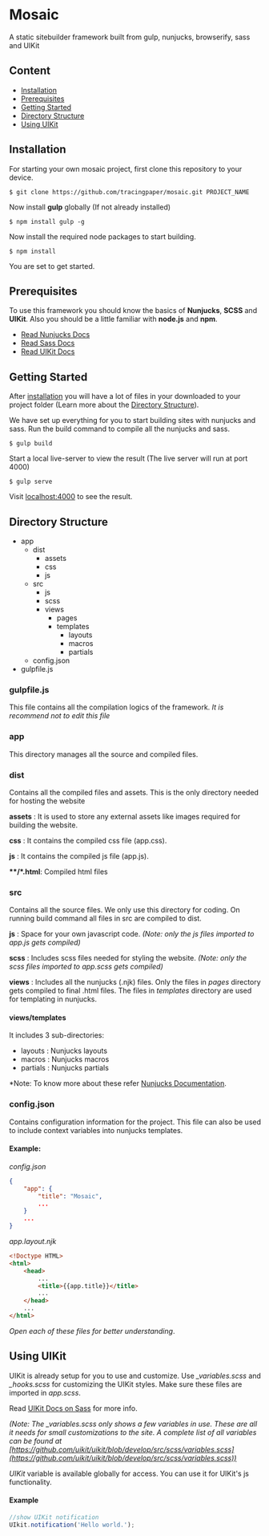 # Mosaic

A static sitebuilder framework built from gulp, nunjucks, browserify, sass and UIKit

## Content

- [Installation](#installation)
- [Prerequisites](#prerequisites)
- [Getting Started](#getting-started)
- [Directory Structure](#directory-structure)
- [Using UIKit](#using-uikit)

## Installation

For starting your own mosaic project, first clone this repository to your device.

```
$ git clone https://github.com/tracingpaper/mosaic.git PROJECT_NAME
```

Now install **gulp** globally (If not already installed)

```
$ npm install gulp -g
```

Now install the required node packages to start building.

```
$ npm install
```

You are set to get started.

## Prerequisites

To use this framework you should know the basics of **Nunjucks**, **SCSS** and **UIKit**.
Also you should be a little familiar with **node.js** and **npm**.

- [Read Nunjucks Docs](https://mozilla.github.io/nunjucks/templating.html)
- [Read Sass Docs](https://sass-lang.com/guide)
- [Read UIKit Docs](https://getuikit.com/docs/)

## Getting Started

After [installation](#installation) you will have a lot of files in your downloaded to your project folder (Learn more about the [Directory Structure](#directory-structure)).

We have set up everything for you to start building sites with nunjucks and sass. Run the build command to compile all the nunjucks and sass.

```
$ gulp build
```

Start a local live-server to view the result (The live server will run at port 4000)

```
$ gulp serve
```

Visit [localhost:4000]("http://localhost:4000") to see the result.

## Directory Structure

- app
    - dist
        - assets 
        - css
        - js
    - src
        - js
        - scss
        - views
            - pages
            - templates
                - layouts
                - macros
                - partials
    - config.json
- gulpfile.js

### gulpfile.js
This file contains all the compilation logics of the framework. *It is recommend not to edit this file*

### app
This directory manages all the source and compiled files.

### dist
Contains all the compiled files and assets. This is the only directory needed for hosting the website

**assets**      : It is used to store any external assets like images required for building the website.

**css**         : It contains the compiled css file (app.css).

**js**          : It contains the compiled js file (app.js).

**\*\*/\*.html**: Compiled html files

### src
Contains all the source files. We only use this directory for coding. On running build command all files in src are compiled to dist.

**js**          : Space for your own javascript code. *(Note: only the js files imported to app.js gets compiled)*

**scss**        : Includes scss files needed for styling the website. *(Note: only the scss files imported to app.scss gets compiled)*

**views**       : Includes all the nunjucks (.njk) files. Only the files in *pages* directory gets compiled to final .html files. The files in *templates* directory are used for templating in nunjucks. 

#### views/templates

It includes 3 sub-directories:

- layouts   : Nunjucks layouts
- macros    : Nunjucks macros
- partials  : Nunjucks partials

*Note: To know more about these refer [Nunjucks Documentation](https://mozilla.github.io/nunjucks/templating.html).

### config.json
Contains configuration information for the project. This file can also be used to include context variables into nunjucks templates.

#### Example:
*config.json*
```json
{
    "app": {
        "title": "Mosaic",
        ...
    }
    ...
}
```
*app.layout.njk*
```html
<!Doctype HTML>
<html>
    <head>
        ...
        <title>{{app.title}}</title>
        ...
    </head>
    ...
</html> 
```

*Open each of these files for better understanding*.

## Using UIKit
UIKit is already setup for you to use and customize.
Use *_variables.scss* and *_hooks.scss* for customizing the UIKit styles. Make sure these files are imported in *app.scss*.

Read [UIKit Docs on Sass](https://getuikit.com/docs/sass) for more info.

*(Note: The _variables.scss only shows a few variables in use. These are all it needs for small customizations to the site. A complete list of all variables can be found at [https://github.com/uikit/uikit/blob/develop/src/scss/variables.scss](https://github.com/uikit/uikit/blob/develop/src/scss/variables.scss))*

*UIKit* variable is available globally for access. You can use it for UIKit's js functionality.

#### Example

```js
//show UIKit notification
UIkit.notification('Hello world.');
```